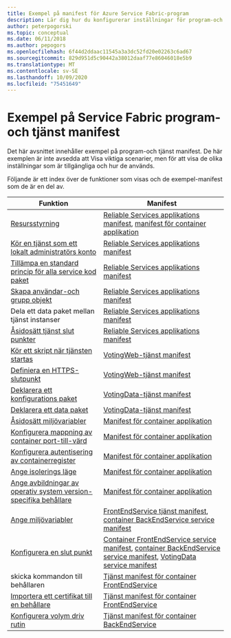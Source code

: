 ```yaml
---
title: Exempel på manifest för Azure Service Fabric-program
description: Lär dig hur du konfigurerar inställningar för program-och tjänst manifest för ett Service Fabric-program.
author: peterpogorski
ms.topic: conceptual
ms.date: 06/11/2018
ms.author: pepogors
ms.openlocfilehash: 6f44d2ddaac11545a3a3dc52fd20e02263c6ad67
ms.sourcegitcommit: 829d951d5c90442a38012daaf77e86046018e5b9
ms.translationtype: MT
ms.contentlocale: sv-SE
ms.lasthandoff: 10/09/2020
ms.locfileid: "75451649"
---
```

# <a name="service-fabric-application-and-service-manifest-examples"></a>Exempel på Service Fabric program-och tjänst manifest
Det här avsnittet innehåller exempel på program-och tjänst manifest. De här exemplen är inte avsedda att Visa viktiga scenarier, men för att visa de olika inställningar som är tillgängliga och hur de används. 

Följande är ett index över de funktioner som visas och de exempel-manifest som de är en del av.

|Funktion|Manifest|
|---|---|
|[Resursstyrning](service-fabric-resource-governance.md)|[Reliable Services applikations manifest](service-fabric-manifest-example-reliable-services-app.md#application-manifest), [manifest för container applikation](service-fabric-manifest-example-container-app.md#application-manifest)|
|[Kör en tjänst som ett lokalt administratörs konto](service-fabric-application-runas-security.md)|[Reliable Services applikations manifest](service-fabric-manifest-example-reliable-services-app.md#application-manifest)|
|[Tillämpa en standard princip för alla service kod paket](service-fabric-application-runas-security.md#apply-a-default-policy-to-all-service-code-packages)|[Reliable Services applikations manifest](service-fabric-manifest-example-reliable-services-app.md#application-manifest)|
|[Skapa användar-och grupp objekt](service-fabric-application-runas-security.md)|[Reliable Services applikations manifest](service-fabric-manifest-example-reliable-services-app.md#application-manifest)|
|Dela ett data paket mellan tjänst instanser|[Reliable Services applikations manifest](service-fabric-manifest-example-reliable-services-app.md#application-manifest)|
|[Åsidosätt tjänst slut punkter](service-fabric-service-manifest-resources.md#overriding-endpoints-in-servicemanifestxml)|[Reliable Services applikations manifest](service-fabric-manifest-example-reliable-services-app.md#application-manifest)|
|[Kör ett skript när tjänsten startas](service-fabric-run-script-at-service-startup.md)|[VotingWeb-tjänst manifest](service-fabric-manifest-example-reliable-services-app.md#votingweb-service-manifest)|
|[Definiera en HTTPS-slutpunkt](service-fabric-tutorial-dotnet-app-enable-https-endpoint.md#define-an-https-endpoint-in-the-service-manifest)|[VotingWeb-tjänst manifest](service-fabric-manifest-example-reliable-services-app.md#votingweb-service-manifest)|
|[Deklarera ett konfigurations paket](service-fabric-application-and-service-manifests.md)|[VotingData-tjänst manifest](service-fabric-manifest-example-reliable-services-app.md#votingdata-service-manifest)|
|[Deklarera ett data paket](service-fabric-application-and-service-manifests.md)|[VotingData-tjänst manifest](service-fabric-manifest-example-reliable-services-app.md#votingdata-service-manifest)|
|[Åsidosätt miljövariabler](service-fabric-get-started-containers.md#configure-and-set-environment-variables)|[Manifest för container applikation](service-fabric-manifest-example-container-app.md#application-manifest)|
|[Konfigurera mappning av container port-till-värd](service-fabric-get-started-containers.md#configure-container-port-to-host-port-mapping-and-container-to-container-discovery)| [Manifest för container applikation](service-fabric-manifest-example-container-app.md#application-manifest)|
|[Konfigurera autentisering av containerregister](service-fabric-get-started-containers.md#configure-container-repository-authentication)|[Manifest för container applikation](service-fabric-manifest-example-container-app.md#application-manifest)|
|[Ange isolerings läge](service-fabric-get-started-containers.md#configure-isolation-mode)|[Manifest för container applikation](service-fabric-manifest-example-container-app.md#application-manifest)|
|[Ange avbildningar av operativ system version-specifika behållare](service-fabric-get-started-containers.md#specify-os-build-specific-container-images)|[Manifest för container applikation](service-fabric-manifest-example-container-app.md#application-manifest)|
|[Ange miljövariabler](service-fabric-get-started-containers.md#configure-and-set-environment-variables)|[FrontEndService tjänst manifest](service-fabric-manifest-example-container-app.md#frontendservice-service-manifest), [container BackEndService service manifest](service-fabric-manifest-example-container-app.md#backendservice-service-manifest)|
|[Konfigurera en slut punkt](service-fabric-get-started-containers.md#configure-communication)|[Container FrontEndService service manifest](service-fabric-manifest-example-container-app.md#frontendservice-service-manifest), [container BackEndService service manifest](service-fabric-manifest-example-container-app.md#backendservice-service-manifest), [VotingData service manifest](service-fabric-manifest-example-reliable-services-app.md#votingdata-service-manifest)|
|skicka kommandon till behållaren|[Tjänst manifest för container FrontEndService](service-fabric-manifest-example-container-app.md#frontendservice-service-manifest)|
|[Importera ett certifikat till en behållare](service-fabric-securing-containers.md)|[Tjänst manifest för container FrontEndService](service-fabric-manifest-example-container-app.md#frontendservice-service-manifest)|
|[Konfigurera volym driv rutin](service-fabric-containers-volume-logging-drivers.md)|[Tjänst manifest för container BackEndService](service-fabric-manifest-example-container-app.md#backendservice-service-manifest)|

